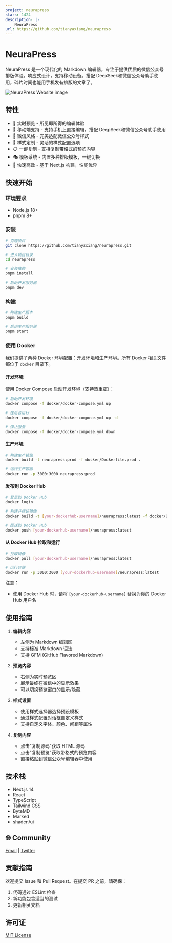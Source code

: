 ```yaml
---
project: neurapress
stars: 1424
description: |-
    NeuraPress
url: https://github.com/tianyaxiang/neurapress
---
```


# NeuraPress

NeuraPress 是一个现代化的 Markdown 编辑器，专注于提供优质的微信公众号排版体验。响应式设计，支持移动设备。搭配 DeepSeek和微信公众号助手使用，碎片时间也能用手机发有排版的文章了。

![NeuraPress Website image](/public/assets/img/neurapress-web-app.jpg)

## 特性

- 🎨 实时预览 - 所见即所得的编辑体验
- 📱 移动端支持 - 支持手机上直接编辑，搭配 DeepSeek和微信公众号助手使用
- 🎯 微信风格 - 完美适配微信公众号样式
- 🔧 样式定制 - 灵活的样式配置选项
- 📋 一键复制 - 支持复制带格式的预览内容
- 🎭 模板系统 - 内置多种排版模板，一键切换
- 🚀 快速高效 - 基于 Next.js 构建，性能优异

## 快速开始

### 环境要求

- Node.js 18+
- pnpm 8+

### 安装

```bash
# 克隆项目
git clone https://github.com/tianyaxiang/neurapress.git

# 进入项目目录
cd neurapress

# 安装依赖
pnpm install

# 启动开发服务器
pnpm dev
```

### 构建

```bash
# 构建生产版本
pnpm build

# 启动生产服务器
pnpm start
```

### 使用 Docker

我们提供了两种 Docker 环境配置：开发环境和生产环境。所有 Docker 相关文件都位于 `docker` 目录下。

#### 开发环境

使用 Docker Compose 启动开发环境（支持热重载）：

```bash
# 启动开发环境
docker compose -f docker/docker-compose.yml up

# 在后台运行
docker compose -f docker/docker-compose.yml up -d

# 停止服务
docker compose -f docker/docker-compose.yml down
```

#### 生产环境

```bash
# 构建生产镜像
docker build -t neurapress:prod -f docker/Dockerfile.prod .

# 运行生产容器
docker run -p 3000:3000 neurapress:prod
```

#### 发布到 Docker Hub

```bash
# 登录到 Docker Hub
docker login

# 构建并标记镜像
docker build -t [your-dockerhub-username]/neurapress:latest -f docker/Dockerfile.prod .

# 推送到 Docker Hub
docker push [your-dockerhub-username]/neurapress:latest
```

#### 从 Docker Hub 拉取和运行

```bash
# 拉取镜像
docker pull [your-dockerhub-username]/neurapress:latest

# 运行容器
docker run -p 3000:3000 [your-dockerhub-username]/neurapress:latest
```

注意：
- 使用 Docker Hub 时，请将 `[your-dockerhub-username]` 替换为你的 Docker Hub 用户名

## 使用指南

1. **编辑内容**
   - 左侧为 Markdown 编辑区
   - 支持标准 Markdown 语法
   - 支持 GFM (GitHub Flavored Markdown)

2. **预览内容**
   - 右侧为实时预览区
   - 展示最终在微信中的显示效果
   - 可以切换预览窗口的显示/隐藏

3. **样式设置**
   - 使用样式选择器选择预设模板
   - 通过样式配置对话框自定义样式
   - 支持自定义字体、颜色、间距等属性

4. **复制内容**
   - 点击"复制源码"获取 HTML 源码
   - 点击"复制预览"获取带格式的预览内容
   - 直接粘贴到微信公众号编辑器中使用

## 技术栈

- Next.js 14
- React
- TypeScript
- Tailwind CSS
- ByteMD
- Marked
- shadcn/ui

## 🌐 Community

 [Email](mailto:tianyaxiang@qq.com) | [Twitter](https://x.com/tianyaxiang)

## 贡献指南

欢迎提交 Issue 和 Pull Request。在提交 PR 之前，请确保：

1. 代码通过 ESLint 检查
2. 新功能包含适当的测试
3. 更新相关文档

## 许可证

[MIT License](LICENSE)

